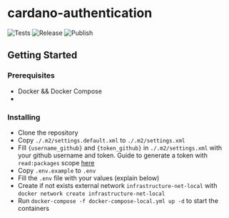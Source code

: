 # cardano-authentication

<p align="left">
<img alt="Tests" src="https://github.com/cardano-foundation/cf-ledger-consumer/actions/workflows/tests.yaml/badge.svg" />
<img alt="Release" src="https://github.com/cardano-foundation/cf-ledger-consumer/actions/workflows/release.yaml/badge.svg?branch=main" />
<img alt="Publish" src="https://github.com/cardano-foundation/cf-ledger-consumer/actions/workflows/publish.yaml/badge.svg?branch=main" />
</p>

## Getting Started

### Prerequisites

- Docker && Docker Compose
- 
### Installing

- Clone the repository
- Copy `./.m2/settings.default.xml` to `./.m2/settings.xml`
- Fill `{username_github}` and `{token_github}` in `./.m2/settings.xml` with your github username and token. Guide to generate a token with `read:packages` scope [here](https://docs.github.com/en/authentication/keeping-your-account-and-data-secure/creating-a-personal-access-token#creating-a-personal-access-token-classic)
- Copy `.env.example`  to `.env`
- Fill the `.env` file with your values (explain below)
- Create if not exists external network `infrastructure-net-local` with `docker network create infrastructure-net-local`
- Run `docker-compose -f docker-compose-local.yml up -d` to start the containers

